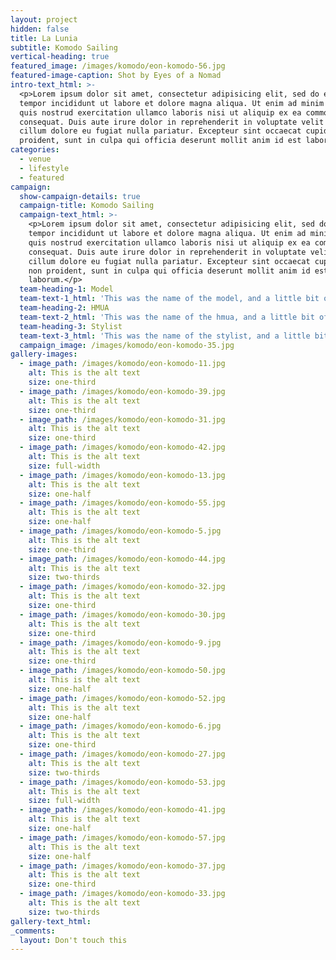```yaml
---
layout: project
hidden: false
title: La Lunia
subtitle: Komodo Sailing
vertical-heading: true
featured_image: /images/komodo/eon-komodo-56.jpg
featured-image-caption: Shot by Eyes of a Nomad
intro-text_html: >-
  <p>Lorem ipsum dolor sit amet, consectetur adipisicing elit, sed do eiusmod
  tempor incididunt ut labore et dolore magna aliqua. Ut enim ad minim veniam,
  quis nostrud exercitation ullamco laboris nisi ut aliquip ex ea commodo
  consequat. Duis aute irure dolor in reprehenderit in voluptate velit esse
  cillum dolore eu fugiat nulla pariatur. Excepteur sint occaecat cupidatat non
  proident, sunt in culpa qui officia deserunt mollit anim id est laborum.</p>
categories:
  - venue
  - lifestyle
  - featured
campaign:
  show-campaign-details: true
  campaign-title: Komodo Sailing
  campaign-text_html: >-
    <p>Lorem ipsum dolor sit amet, consectetur adipisicing elit, sed do eiusmod
    tempor incididunt ut labore et dolore magna aliqua. Ut enim ad minim veniam,
    quis nostrud exercitation ullamco laboris nisi ut aliquip ex ea commodo
    consequat. Duis aute irure dolor in reprehenderit in voluptate velit esse
    cillum dolore eu fugiat nulla pariatur. Excepteur sint occaecat cupidatat
    non proident, sunt in culpa qui officia deserunt mollit anim id est
    laborum.</p>
  team-heading-1: Model
  team-text-1_html: 'This was the name of the model, and a little bit of a blurb about her.'
  team-heading-2: HMUA
  team-text-2_html: 'This was the name of the hmua, and a little bit of a blurb about her.'
  team-heading-3: Stylist
  team-text-3_html: 'This was the name of the stylist, and a little bit of a blurb about her.'
  campaign_image: /images/komodo/eon-komodo-35.jpg
gallery-images:
  - image_path: /images/komodo/eon-komodo-11.jpg
    alt: This is the alt text
    size: one-third
  - image_path: /images/komodo/eon-komodo-39.jpg
    alt: This is the alt text
    size: one-third
  - image_path: /images/komodo/eon-komodo-31.jpg
    alt: This is the alt text
    size: one-third
  - image_path: /images/komodo/eon-komodo-42.jpg
    alt: This is the alt text
    size: full-width
  - image_path: /images/komodo/eon-komodo-13.jpg
    alt: This is the alt text
    size: one-half
  - image_path: /images/komodo/eon-komodo-55.jpg
    alt: This is the alt text
    size: one-half
  - image_path: /images/komodo/eon-komodo-5.jpg
    alt: This is the alt text
    size: one-third
  - image_path: /images/komodo/eon-komodo-44.jpg
    alt: This is the alt text
    size: two-thirds
  - image_path: /images/komodo/eon-komodo-32.jpg
    alt: This is the alt text
    size: one-third
  - image_path: /images/komodo/eon-komodo-30.jpg
    alt: This is the alt text
    size: one-third
  - image_path: /images/komodo/eon-komodo-9.jpg
    alt: This is the alt text
    size: one-third
  - image_path: /images/komodo/eon-komodo-50.jpg
    alt: This is the alt text
    size: one-half
  - image_path: /images/komodo/eon-komodo-52.jpg
    alt: This is the alt text
    size: one-half
  - image_path: /images/komodo/eon-komodo-6.jpg
    alt: This is the alt text
    size: one-third
  - image_path: /images/komodo/eon-komodo-27.jpg
    alt: This is the alt text
    size: two-thirds
  - image_path: /images/komodo/eon-komodo-53.jpg
    alt: This is the alt text
    size: full-width
  - image_path: /images/komodo/eon-komodo-41.jpg
    alt: This is the alt text
    size: one-half
  - image_path: /images/komodo/eon-komodo-57.jpg
    alt: This is the alt text
    size: one-half
  - image_path: /images/komodo/eon-komodo-37.jpg
    alt: This is the alt text
    size: one-third
  - image_path: /images/komodo/eon-komodo-33.jpg
    alt: This is the alt text
    size: two-thirds
gallery-text_html:
_comments:
  layout: Don't touch this
---
```

